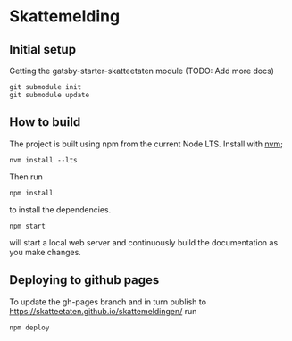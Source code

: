 # Skattemelding


## Initial setup

Getting the gatsby-starter-skatteetaten module (TODO: Add more docs)

    git submodule init
    git submodule update

## How to build

The project is built using npm from the current Node LTS. Install with [nvm](https://github.com/creationix/nvm);

    nvm install --lts

Then run

    npm install

to install the dependencies.

    npm start

will start a local web server and continuously build the documentation as you make changes.

## Deploying to github pages

To update the gh-pages branch and in turn publish to https://skatteetaten.github.io/skattemeldingen/ run

    npm deploy
